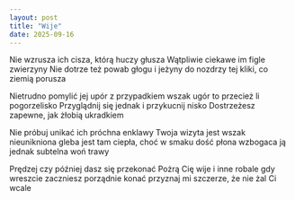 ```yaml
---
layout: post
title: "Wije"
date: 2025-09-16
---
```


Nie wzrusza ich cisza, którą huczy głusza
Wątpliwie ciekawe im figle zwierzyny
Nie dotrze też powab głogu i jeżyny
do nozdrzy tej kliki, co ziemią porusza

Nietrudno pomylić jej upór z przypadkiem
wszak ugór to przecież li pogorzelisko
Przyglądnij się jednak i przykucnij nisko
Dostrzeżesz zapewne, jak żłobią ukradkiem

Nie próbuj unikać ich próchna enklawy
Twoja wizyta jest wszak nieunikniona
gleba jest tam ciepła, choć w smaku dość płona
wzbogaca ją jednak subtelna woń trawy

Prędzej czy później dasz się przekonać
Pożrą Cię wije i inne robale
gdy wreszcie zaczniesz porządnie konać
przyznaj mi szczerze, że nie żal Ci wcale